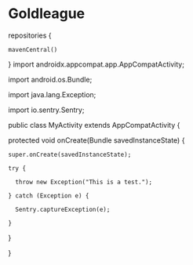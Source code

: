 # Goldleague
repositories {

    mavenCentral()

}<application>
  <meta-data android:name="io.sentry.dsn" android:value="https://db955202efdc49639d24a3d31ac43ac4@o792606.ingest.sentry.io/5801085" />
</application>import androidx.appcompat.app.AppCompatActivity;

import android.os.Bundle;

import java.lang.Exception;

import io.sentry.Sentry;

public class MyActivity extends AppCompatActivity {

  protected void onCreate(Bundle savedInstanceState) {

    super.onCreate(savedInstanceState);

    try {

      throw new Exception("This is a test.");

    } catch (Exception e) {

      Sentry.captureException(e);

    }

  }

}
